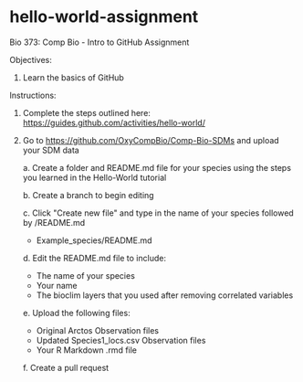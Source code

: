 # hello-world-assignment
Bio 373: Comp Bio - Intro to GitHub Assignment

Objectives:
 1. Learn the basics of GitHub

Instructions:
 1. Complete the steps outlined here: https://guides.github.com/activities/hello-world/
 2. Go to https://github.com/OxyCompBio/Comp-Bio-SDMs and upload your SDM data
 
    a. Create a folder and README.md file for your species using the steps you learned in the Hello-World tutorial
   
    b. Create a branch to begin editing
    
    c. Click "Create new file" and type in the name of your species followed by /README.md
       - Example_species/README.md
    
    d. Edit the README.md file to include:
       - The name of your species
       - Your name
       - The bioclim layers that you used after removing correlated variables
    
    e. Upload the following files:
       - Original Arctos Observation files
       - Updated Species1_locs.csv Observation files
       - Your R Markdown .rmd file
    
    f. Create a pull request
